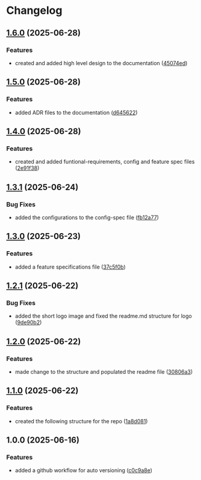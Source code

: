 # Changelog

## [1.6.0](https://github.com/Phylax-IAM/Aegis.API-Gateway.Design/compare/v1.5.0...v1.6.0) (2025-06-28)


### Features

* created and added high level design to the documentation ([45074ed](https://github.com/Phylax-IAM/Aegis.API-Gateway.Design/commit/45074ed6453121c2cfb0bca472f76a232c994049))

## [1.5.0](https://github.com/Phylax-IAM/Aegis.API-Gateway.Design/compare/v1.4.0...v1.5.0) (2025-06-28)


### Features

* added ADR files to the documentation ([d645622](https://github.com/Phylax-IAM/Aegis.API-Gateway.Design/commit/d645622828410274288972047ba5f440f525a792))

## [1.4.0](https://github.com/Phylax-IAM/Aegis.API-Gateway.Design/compare/v1.3.1...v1.4.0) (2025-06-28)


### Features

* created and added funtional-requirements, config and feature spec files ([2e91f38](https://github.com/Phylax-IAM/Aegis.API-Gateway.Design/commit/2e91f38a5ec31cb624f50afd0ff7148848bb0736))

## [1.3.1](https://github.com/Phylax-IAM/Aegis.API-Gateway.Design/compare/v1.3.0...v1.3.1) (2025-06-24)


### Bug Fixes

* added the configurations to the config-spec file ([fb12a77](https://github.com/Phylax-IAM/Aegis.API-Gateway.Design/commit/fb12a77dc1edaec50f6365d281a0f9aaa16e8d80))

## [1.3.0](https://github.com/Phylax-IAM/Aegis.API-Gateway.Design/compare/v1.2.1...v1.3.0) (2025-06-23)


### Features

* added a feature specifications file ([37c5f0b](https://github.com/Phylax-IAM/Aegis.API-Gateway.Design/commit/37c5f0b13b3074080ef220c32d61f3b0e990c2ef))

## [1.2.1](https://github.com/Phylax-IAM/Aegis.API-Gateway.Design/compare/v1.2.0...v1.2.1) (2025-06-22)


### Bug Fixes

* added the short logo image and fixed the readme.md structure for logo ([9de90b2](https://github.com/Phylax-IAM/Aegis.API-Gateway.Design/commit/9de90b2ec5d93b4900858cce292ae3b83a4d8c8e))

## [1.2.0](https://github.com/Phylax-IAM/Aegis.API-Gateway.Design/compare/v1.1.0...v1.2.0) (2025-06-22)


### Features

* made change to the structure and populated the readme file ([30806a3](https://github.com/Phylax-IAM/Aegis.API-Gateway.Design/commit/30806a3b9c7052fb1b3ba7b8954977a9de3118c5))

## [1.1.0](https://github.com/Phylax-IAM/Aegis.API-Gateway.Design/compare/v1.0.0...v1.1.0) (2025-06-22)


### Features

* created the following structure for the repo ([1a8d081](https://github.com/Phylax-IAM/Aegis.API-Gateway.Design/commit/1a8d08169b63802094fc744d9f4c6b5c8c752bcc))

## 1.0.0 (2025-06-16)


### Features

* added a github workflow for auto versioning ([c0c9a8e](https://github.com/Phylax-IAM/Aegis.API-Gateway.Design/commit/c0c9a8e6ebf5e6decff4acb54f8fa26a7c12dced))
